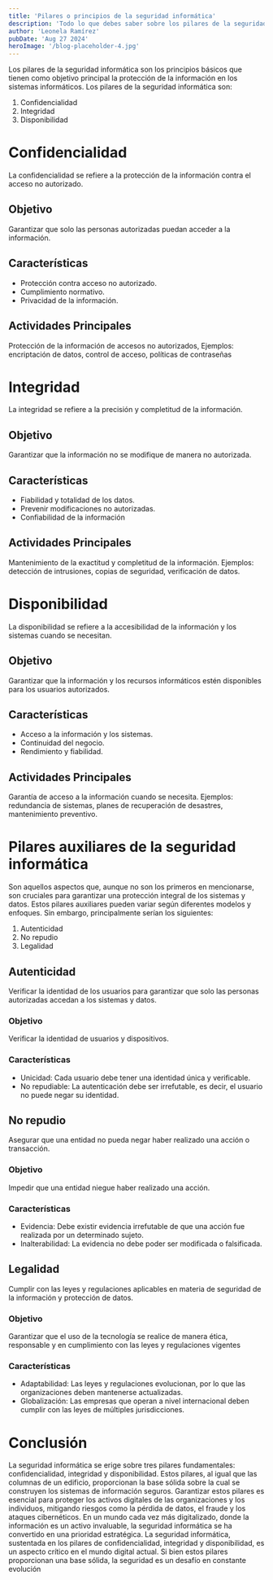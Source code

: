 ```yaml
---
title: 'Pilares o principios de la seguridad informática'
description: 'Todo lo que debes saber sobre los pilares de la seguridad informática.'
author: 'Leonela Ramírez'
pubDate: 'Aug 27 2024'
heroImage: '/blog-placeholder-4.jpg'
---
```


Los pilares de la seguridad informática son los principios básicos que tienen como objetivo principal la protección de la información en los sistemas informáticos. Los pilares de la seguridad informática son:

1. Confidencialidad
2. Integridad
3. Disponibilidad

# Confidencialidad

La confidencialidad se refiere a la protección de la información contra el acceso no autorizado.

## Objetivo

Garantizar que solo las personas autorizadas puedan acceder a la información.

## Características

- Protección contra acceso no autorizado.
- Cumplimiento normativo.
- Privacidad de la información.

## Actividades Principales

Protección de la información de accesos no autorizados, Ejemplos: encriptación de datos, control de acceso, políticas de contraseñas

# Integridad

La integridad se refiere a la precisión y completitud de la información.

## Objetivo

Garantizar que la información no se modifique de manera no autorizada.

## Características

- Fiabilidad y totalidad de los datos.
- Prevenir modificaciones no autorizadas.
- Confiabilidad de la información

## Actividades Principales

Mantenimiento de la exactitud y completitud de la información. Ejemplos: detección de intrusiones, copias de seguridad, verificación de datos.

# Disponibilidad

La disponibilidad se refiere a la accesibilidad de la información y los sistemas cuando se necesitan.

## Objetivo

Garantizar que la información y los recursos informáticos estén disponibles para los usuarios autorizados.

## Características

- Acceso a la información y los sistemas.
- Continuidad del negocio.
- Rendimiento y fiabilidad.

## Actividades Principales

Garantía de acceso a la información cuando se necesita. Ejemplos: redundancia de sistemas, planes de recuperación de desastres, mantenimiento preventivo.

# Pilares auxiliares de la seguridad informática

Son aquellos aspectos que, aunque no son los primeros en mencionarse, son cruciales para garantizar una protección integral de los sistemas y datos. Estos pilares auxiliares pueden variar según diferentes modelos y enfoques. Sin embargo, principalmente serían los siguientes:

1. Autenticidad
2. No repudio
3. Legalidad

## Autenticidad

Verificar la identidad de los usuarios para garantizar que solo las personas autorizadas accedan a los sistemas y datos.

### Objetivo

Verificar la identidad de usuarios y dispositivos.

### Características

- Unicidad: Cada usuario debe tener una identidad única y verificable.
- No repudiable: La autenticación debe ser irrefutable, es decir, el usuario no puede negar su identidad.

## No repudio

Asegurar que una entidad no pueda negar haber realizado una acción o transacción.

### Objetivo

Impedir que una entidad niegue haber realizado una acción.

### Características

- Evidencia: Debe existir evidencia irrefutable de que una acción fue realizada por un determinado sujeto.
- Inalterabilidad: La evidencia no debe poder ser modificada o falsificada.

## Legalidad

Cumplir con las leyes y regulaciones aplicables en materia de seguridad de la información y protección de datos.

### Objetivo

Garantizar que el uso de la tecnología se realice de manera ética, responsable y en cumplimiento con las leyes y regulaciones vigentes

### Características

- Adaptabilidad: Las leyes y regulaciones evolucionan, por lo que las organizaciones deben mantenerse actualizadas.
- Globalización: Las empresas que operan a nivel internacional deben cumplir con las leyes de múltiples jurisdicciones.

# Conclusión

La seguridad informática se erige sobre tres pilares fundamentales: confidencialidad, integridad y disponibilidad. Estos pilares, al igual que las columnas de un edificio, proporcionan la base sólida sobre la cual se construyen los sistemas de información seguros. Garantizar estos pilares es esencial para proteger los activos digitales de las organizaciones y los individuos, mitigando riesgos como la pérdida de datos, el fraude y los ataques cibernéticos. En un mundo cada vez más digitalizado, donde la información es un activo invaluable, la seguridad informática se ha convertido en una prioridad estratégica. La seguridad informática, sustentada en los pilares de confidencialidad, integridad y disponibilidad, es un aspecto crítico en el mundo digital actual. Si bien estos pilares proporcionan una base sólida, la seguridad es un desafío en constante evolución
